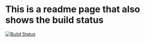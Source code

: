 # This is a readme page that also shows the build status
[![Build Status](https://travis-ci.org/yatsky/travis-test.svg?branch=master)](https://travis-ci.org/yatsky/travis-test)
